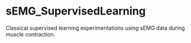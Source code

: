 # sEMG_SupervisedLearning
Classical supervised learning experimentations using sEMG data during muscle contraction.
